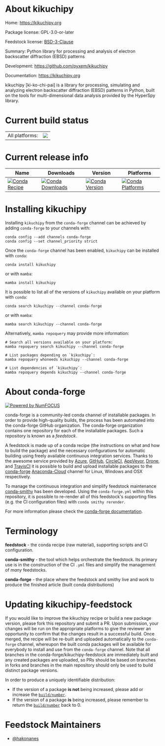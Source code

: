 About kikuchipy
===============

Home: https://kikuchipy.org

Package license: GPL-3.0-or-later

Feedstock license: [BSD-3-Clause](https://github.com/conda-forge/kikuchipy-feedstock/blob/main/LICENSE.txt)

Summary: Python library for processing and analysis of electron backscatter
diffraction (EBSD) patterns


Development: https://github.com/pyxem/kikuchipy

Documentation: https://kikuchipy.org

kikuchipy [ki-ko-chi-pai] is a library for processing, simulating
and analyzing electron backscatter diffraction (EBSD) patterns in
Python, built on the tools for multi-dimensional data analysis
provided by the HyperSpy library.


Current build status
====================


<table><tr><td>All platforms:</td>
    <td>
      <a href="https://dev.azure.com/conda-forge/feedstock-builds/_build/latest?definitionId=8819&branchName=main">
        <img src="https://dev.azure.com/conda-forge/feedstock-builds/_apis/build/status/kikuchipy-feedstock?branchName=main">
      </a>
    </td>
  </tr>
</table>

Current release info
====================

| Name | Downloads | Version | Platforms |
| --- | --- | --- | --- |
| [![Conda Recipe](https://img.shields.io/badge/recipe-kikuchipy-green.svg)](https://anaconda.org/conda-forge/kikuchipy) | [![Conda Downloads](https://img.shields.io/conda/dn/conda-forge/kikuchipy.svg)](https://anaconda.org/conda-forge/kikuchipy) | [![Conda Version](https://img.shields.io/conda/vn/conda-forge/kikuchipy.svg)](https://anaconda.org/conda-forge/kikuchipy) | [![Conda Platforms](https://img.shields.io/conda/pn/conda-forge/kikuchipy.svg)](https://anaconda.org/conda-forge/kikuchipy) |

Installing kikuchipy
====================

Installing `kikuchipy` from the `conda-forge` channel can be achieved by adding `conda-forge` to your channels with:

```
conda config --add channels conda-forge
conda config --set channel_priority strict
```

Once the `conda-forge` channel has been enabled, `kikuchipy` can be installed with `conda`:

```
conda install kikuchipy
```

or with `mamba`:

```
mamba install kikuchipy
```

It is possible to list all of the versions of `kikuchipy` available on your platform with `conda`:

```
conda search kikuchipy --channel conda-forge
```

or with `mamba`:

```
mamba search kikuchipy --channel conda-forge
```

Alternatively, `mamba repoquery` may provide more information:

```
# Search all versions available on your platform:
mamba repoquery search kikuchipy --channel conda-forge

# List packages depending on `kikuchipy`:
mamba repoquery whoneeds kikuchipy --channel conda-forge

# List dependencies of `kikuchipy`:
mamba repoquery depends kikuchipy --channel conda-forge
```


About conda-forge
=================

[![Powered by
NumFOCUS](https://img.shields.io/badge/powered%20by-NumFOCUS-orange.svg?style=flat&colorA=E1523D&colorB=007D8A)](https://numfocus.org)

conda-forge is a community-led conda channel of installable packages.
In order to provide high-quality builds, the process has been automated into the
conda-forge GitHub organization. The conda-forge organization contains one repository
for each of the installable packages. Such a repository is known as a *feedstock*.

A feedstock is made up of a conda recipe (the instructions on what and how to build
the package) and the necessary configurations for automatic building using freely
available continuous integration services. Thanks to the awesome service provided by
[Azure](https://azure.microsoft.com/en-us/services/devops/), [GitHub](https://github.com/),
[CircleCI](https://circleci.com/), [AppVeyor](https://www.appveyor.com/),
[Drone](https://cloud.drone.io/welcome), and [TravisCI](https://travis-ci.com/)
it is possible to build and upload installable packages to the
[conda-forge](https://anaconda.org/conda-forge) [Anaconda-Cloud](https://anaconda.org/)
channel for Linux, Windows and OSX respectively.

To manage the continuous integration and simplify feedstock maintenance
[conda-smithy](https://github.com/conda-forge/conda-smithy) has been developed.
Using the ``conda-forge.yml`` within this repository, it is possible to re-render all of
this feedstock's supporting files (e.g. the CI configuration files) with ``conda smithy rerender``.

For more information please check the [conda-forge documentation](https://conda-forge.org/docs/).

Terminology
===========

**feedstock** - the conda recipe (raw material), supporting scripts and CI configuration.

**conda-smithy** - the tool which helps orchestrate the feedstock.
                   Its primary use is in the construction of the CI ``.yml`` files
                   and simplify the management of *many* feedstocks.

**conda-forge** - the place where the feedstock and smithy live and work to
                  produce the finished article (built conda distributions)


Updating kikuchipy-feedstock
============================

If you would like to improve the kikuchipy recipe or build a new
package version, please fork this repository and submit a PR. Upon submission,
your changes will be run on the appropriate platforms to give the reviewer an
opportunity to confirm that the changes result in a successful build. Once
merged, the recipe will be re-built and uploaded automatically to the
`conda-forge` channel, whereupon the built conda packages will be available for
everybody to install and use from the `conda-forge` channel.
Note that all branches in the conda-forge/kikuchipy-feedstock are
immediately built and any created packages are uploaded, so PRs should be based
on branches in forks and branches in the main repository should only be used to
build distinct package versions.

In order to produce a uniquely identifiable distribution:
 * If the version of a package **is not** being increased, please add or increase
   the [``build/number``](https://docs.conda.io/projects/conda-build/en/latest/resources/define-metadata.html#build-number-and-string).
 * If the version of a package **is** being increased, please remember to return
   the [``build/number``](https://docs.conda.io/projects/conda-build/en/latest/resources/define-metadata.html#build-number-and-string)
   back to 0.

Feedstock Maintainers
=====================

* [@hakonanes](https://github.com/hakonanes/)

